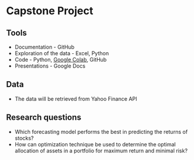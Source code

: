 # Capstone Project

## Tools

* Documentation - GitHub
* Exploration of the data - Excel, Python
* Code - Python, [Google Colab](https://colab.research.google.com), GitHub
* Presentations - Google Docs



## Data

* The data will be retrieved from Yahoo Finance API

 
## Research questions
* Which forecasting model performs the best in predicting the returns of stocks? 
* How can optimization technique be used to determine the optimal allocation of assets in a portfolio for maximum return and minimal risk? 



    
